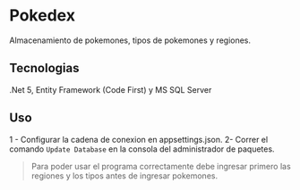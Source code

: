 # Pokedex
Almacenamiento de pokemones, tipos de pokemones y regiones.

## Tecnologias
.Net 5, Entity Framework (Code First) y MS SQL Server

## Uso
1 - Configurar la cadena de conexion en appsettings.json.
2- Correr el comando `Update Database` en la consola del administrador de paquetes.
>Para poder usar el programa correctamente debe ingresar primero las regiones y los tipos antes de ingresar pokemones. 

